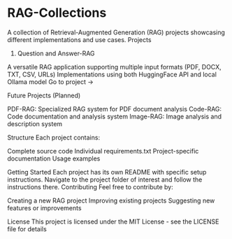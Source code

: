# RAG-Collections
A collection of Retrieval-Augmented Generation (RAG) projects showcasing different implementations and use cases.
Projects
1. Question and Answer-RAG

A versatile RAG application supporting multiple input formats (PDF, DOCX, TXT, CSV, URLs)
Implementations using both HuggingFace API and local Ollama model
Go to project →

Future Projects (Planned)

PDF-RAG: Specialized RAG system for PDF document analysis
Code-RAG: Code documentation and analysis system
Image-RAG: Image analysis and description system

Structure
Each project contains:

Complete source code
Individual requirements.txt
Project-specific documentation
Usage examples

Getting Started
Each project has its own README with specific setup instructions. Navigate to the project folder of interest and follow the instructions there.
Contributing
Feel free to contribute by:

Creating a new RAG project
Improving existing projects
Suggesting new features or improvements

License
This project is licensed under the MIT License - see the LICENSE file for details
